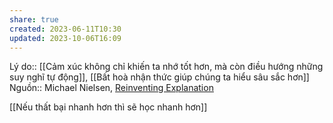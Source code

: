 ```yaml
---
share: true
created: 2023-06-11T10:30
updated: 2023-10-06T16:09
---
```

Lý do:: [[Cảm xúc không chỉ khiến ta nhớ tốt hơn, mà còn điều hướng những suy nghĩ tự động]], [[Bất hoà nhận thức giúp chúng ta hiểu sâu sắc hơn]]
Nguồn:: Michael Nielsen, [Reinventing Explanation](https://michaelnielsen.org/reinventing_explanation/index.html)

[[Nếu thất bại nhanh hơn thì sẽ học nhanh hơn]]
